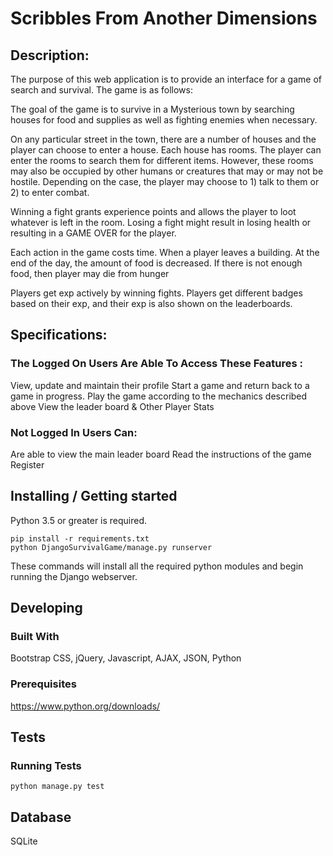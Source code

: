 # Scribbles From Another Dimensions


## Description:

The purpose of this web application is to provide an interface for a
game of search and survival. The game is as follows:

The goal of the game is to survive in a Mysterious town by searching houses for food and supplies as well as fighting enemies when necessary. 

On any particular street in the town, there are a number of houses and the player can choose to enter a house. Each house has rooms. The player can enter the rooms to search them for different items. However, these rooms may also be occupied by other humans or creatures that may or may not be hostile. Depending on the case, the player may choose to 1) talk to them or 2) to enter combat.

Winning a fight grants experience points and allows the player to loot whatever is left in the room.
Losing a fight might result in losing health or resulting in a GAME OVER for the player.

Each action in the game costs time. When a player leaves a building. At the end of the day, the amount of food is decreased. 
If there is not enough food, then player may die from hunger

Players get exp actively by winning fights. Players get different badges based on their exp, and their exp is also shown on the leaderboards. 
 

## Specifications:
### The Logged On Users Are Able To Access These Features :
   
   View, update and maintain their profile
   Start a game and return back to a game in progress.
   Play the game according to the mechanics described above
   View the leader board & Other Player Stats
   
### Not Logged In Users Can:
   
   Are able to view the main leader board
   Read the instructions of the game
   Register


## Installing / Getting started

Python 3.5 or greater is required.

```shell
pip install -r requirements.txt
python DjangoSurvivalGame/manage.py runserver
```

These commands will install all the required python modules and begin running the Django webserver.

## Developing

### Built With
Bootstrap CSS, jQuery, Javascript, AJAX, JSON, Python

### Prerequisites
https://www.python.org/downloads/

## Tests

### Running Tests
```shell
python manage.py test
```

## Database

SQLite 





